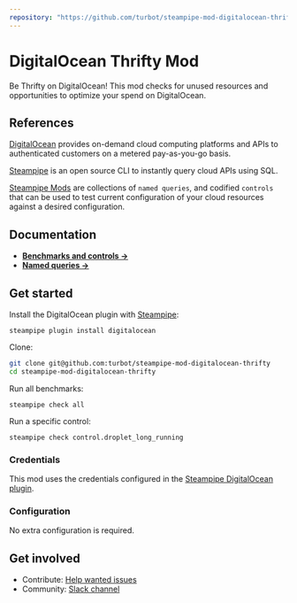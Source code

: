 ```yaml
---
repository: "https://github.com/turbot/steampipe-mod-digitalocean-thrifty"
---
```


# DigitalOcean Thrifty Mod

Be Thrifty on DigitalOcean! This mod checks for unused resources and opportunities to optimize your spend on DigitalOcean.

## References

[DigitalOcean](https://www.digitalocean.com) provides on-demand cloud computing platforms and APIs to authenticated customers on a metered pay-as-you-go basis.

[Steampipe](https://steampipe.io) is an open source CLI to instantly query cloud APIs using SQL.

[Steampipe Mods](https://steampipe.io/docs/reference/mod-resources#mod) are collections of `named queries`, and codified `controls` that can be used to test current configuration of your cloud resources against a desired configuration.

## Documentation

- **[Benchmarks and controls →](https://hub.steampipe.io/mods/turbot/digitalocean_thrifty/controls)**
- **[Named queries →](https://hub.steampipe.io/mods/turbot/digitalocean_thrifty/queries)**

## Get started

Install the DigitalOcean plugin with [Steampipe](https://steampipe.io):
```shell
steampipe plugin install digitalocean
```

Clone:
```sh
git clone git@github.com:turbot/steampipe-mod-digitalocean-thrifty
cd steampipe-mod-digitalocean-thrifty
```

Run all benchmarks:
```shell
steampipe check all
```

Run a specific control:
```shell
steampipe check control.droplet_long_running
```

### Credentials

This mod uses the credentials configured in the [Steampipe DigitalOcean plugin](https://hub.steampipe.io/plugins/turbot/digitalocean).

### Configuration

No extra configuration is required.

## Get involved

* Contribute: [Help wanted issues](https://github.com/turbot/steampipe-mod-digitalocean-thrifty/labels/help%20wanted)
* Community: [Slack channel](https://join.slack.com/t/steampipe/shared_invite/zt-oij778tv-lYyRTWOTMQYBVAbtPSWs3g)
